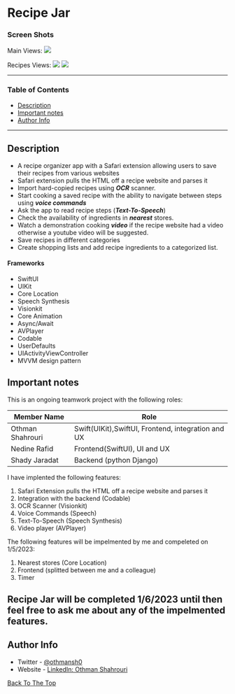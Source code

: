 # Recipe Jar

### Screen Shots
Main Views:
<img src="https://user-images.githubusercontent.com/51544418/208383857-12bade06-ab25-4715-8de8-e299571f7454.png" >

Recipes Views:
<img src="https://user-images.githubusercontent.com/51544418/208383806-e453b11c-f0c0-471c-a4c2-81e21d68b6a3.png">
<img src="https://user-images.githubusercontent.com/51544418/208383781-9b4bfabf-6c53-4794-a8fa-e7acf3627352.png">

---

### Table of Contents

- [Description](#description)
- [Important notes](#important-notes)
- [Author Info](#author-info)

---

## Description

- A recipe organizer app with a Safari extension allowing users to save their recipes from various websites
- Safari extension pulls the HTML off a recipe website and parses it
- Import hard-copied recipes using ***OCR*** scanner.
- Start cooking a saved recipe with the ability to navigate between steps using ***voice commands***
- Ask the app to read recipe steps (***Text-To-Speech***)
- Check the availability of ingredients in ***nearest*** stores.
- Watch a demonstration cooking ***video*** if the recipe website had a video otherwise a youtube video will be suggested.
- Save recipes in different categories
- Create shopping lists and add recipe ingredients to a categorized list.


#### Frameworks

- SwiftUI
- UIKit
- Core Location
- Speech Synthesis
- Visionkit
- Core Animation
- Async/Await
- AVPlayer 
- Codable
- UserDefaults
- UIActivityViewController
- MVVM design pattern



## Important notes

This is an ongoing teamwork project with the following roles:

| Member Name      | Role                                               |
|------------------|----------------------------------------------------|
| Othman Shahrouri | Swift(UIKit),SwiftUI, Frontend, integration and UX |
| Nedine Rafid     | Frontend(SwiftUI), UI and UX                       |
| Shady Jaradat    | Backend (python Django)                            |

I have implented the following features:
1. Safari Extension pulls the HTML off a recipe website and parses it
2. Integration with the backend (Codable)
3. OCR Scanner (Visionkit)
4. Voice Commands (Speech)
5. Text-To-Speech (Speech Synthesis)
6. Video player (AVPlayer)


The following features will be impelmented by me and compeleted on 1/5/2023:
1. Nearest stores (Core Location)
2. Frontend (splitted between me and a colleague)
3. Timer


Recipe Jar will be completed 1/6/2023 until then feel free to ask me about any of the impelmented features. 
---

## Author Info

- Twitter - [@othmansh0](https://twitter.com/othmansh0)
- Website - [LinkedIn: Othman Shahrouri](https://linkedin.com/in/othmansh0)

[Back To The Top](#Recipe-Jar)
